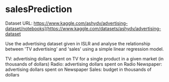 # salesPrediction
Dataset URL: https://www.kaggle.com/ashydv/advertising-dataset/notebooks](https://www.kaggle.com/datasets/ashydv/advertising-dataset

Use the advertising dataset given in ISLR and analyse the relationship between 'TV advertising' and 'sales' using a simple linear regression model.

TV: advertising dollars spent on TV for a single product in a given market (in thousands of dollars)
Radio: advertising dollars spent on Radio
Newspaper: advertising dollars spent on Newspaper
Sales: budget in thousands of dollars
